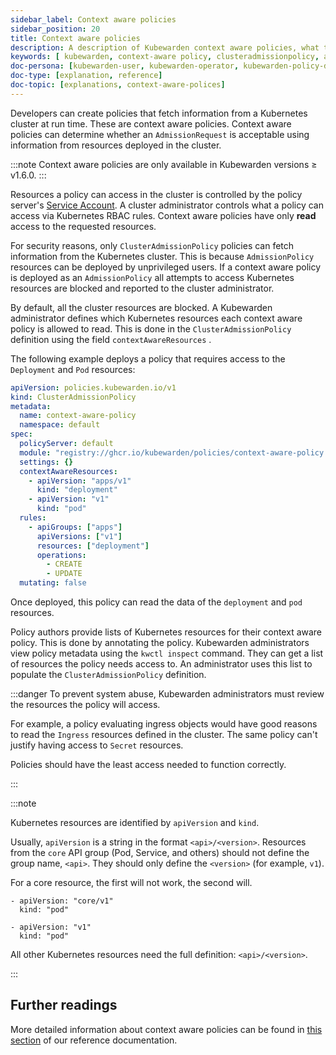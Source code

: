 ```yaml
---
sidebar_label: Context aware policies
sidebar_position: 20
title: Context aware policies
description: A description of Kubewarden context aware policies, what they are and how they are useful.
keywords: [ kubewarden, context-aware policy, clusteradmissionpolicy, admissionpolicy, admissionrequest, cluster administrator]
doc-persona: [kubewarden-user, kubewarden-operator, kubewarden-policy-developer, kubewarden-distributor, kubewarden-integrator]
doc-type: [explanation, reference]
doc-topic: [explanations, context-aware-polices]
---
```


Developers can create policies that fetch information from a Kubernetes cluster at run time.
These are context aware policies.
Context aware policies can determine whether an `AdmissionRequest` is acceptable using information from resources deployed in the cluster.

:::note
Context aware policies are only available in Kubewarden versions ≥ v1.6.0.
:::

Resources a policy can access in the cluster is controlled by the policy server's [Service Account](https://kubernetes.io/docs/concepts/security/service-accounts/).
A cluster administrator controls what a policy can access via Kubernetes RBAC rules.
Context aware policies have only **read** access to the requested resources.

For security reasons, only `ClusterAdmissionPolicy` policies can fetch information from the Kubernetes cluster.
This is because `AdmissionPolicy` resources can be deployed by unprivileged users.
If a context aware policy is deployed as an `AdmissionPolicy` all attempts to access Kubernetes resources are blocked and reported to the cluster administrator.

By default, all the cluster resources are blocked.
A Kubewarden administrator defines which Kubernetes resources each context aware policy is allowed to read.
This is done in the `ClusterAdmissionPolicy` definition using the field `contextAwareResources` .

The following example deploys a policy that requires access to the `Deployment` and `Pod` resources:

```yaml
apiVersion: policies.kubewarden.io/v1
kind: ClusterAdmissionPolicy
metadata:
  name: context-aware-policy
  namespace: default
spec:
  policyServer: default
  module: "registry://ghcr.io/kubewarden/policies/context-aware-policy:v1.0.0"
  settings: {}
  contextAwareResources:
    - apiVersion: "apps/v1"
      kind: "deployment"
    - apiVersion: "v1"
      kind: "pod"
  rules:
    - apiGroups: ["apps"]
      apiVersions: ["v1"]
      resources: ["deployment"]
      operations:
        - CREATE
        - UPDATE
  mutating: false
```

Once deployed, this policy can read the data of the `deployment` and `pod` resources.

Policy authors provide lists of Kubernetes resources for their context aware policy.
This is done by annotating the policy.
Kubewarden administrators view policy metadata using the `kwctl inspect` command.
They can get a list of resources the policy needs access to.
An administrator uses this list to populate the `ClusterAdmissionPolicy` definition.

:::danger
To prevent system abuse, Kubewarden administrators must review the resources the policy will access.

For example, a policy evaluating ingress objects would have good reasons to read the `Ingress` resources defined in the cluster.
The same policy can't justify having access to `Secret` resources.

Policies should have the least access needed to function correctly.

:::

:::note

Kubernetes resources are identified by `apiVersion` and `kind`.

Usually, `apiVersion` is a string in the format `<api>/<version>`.
Resources from the `core` API group (Pod, Service, and others) should not define the group name, `<api>`.
They should only define the `<version>` (for example, `v1`).

For a core resource, the first will not work, the second will.

```console
- apiVersion: "core/v1"
  kind: "pod"
```

```console
- apiVersion: "v1"
  kind: "pod"
```

All other Kubernetes resources need the full definition: `<api>/<version>`.

:::

## Further readings

More detailed information about context aware policies can be found in [this section](../writing-policies/spec/05-context-aware-policies.md)
of our reference documentation.
